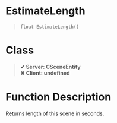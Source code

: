 # EstimateLength
> `float EstimateLength()`
# Class
> __✔ Server: CSceneEntity__  
> __✖ Client: undefined__  
# Function Description
Returns length of this scene in seconds.
